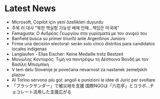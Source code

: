 # Latest News
-  Microsoft, Copilot için yeni özellikleri duyurdu
-  주북 러 대사 "북한 핵실험 가능성 배제 안해…책임은 미국에"
-  Famagusta: Ο Ανδρέας Γεωργίου στα γυρίσματα με τον ανιψιό του
-  Banfield busca su primer triunfo ante Argentinos Juniors
-  Firme una decisión electoral: serán solo cinco distritos para candidatos locales indígenas
-  Langlaufen - Elias Eischer: Keine Medaille trotz Bestzeit
-  Μανώλης Κονταρός: Τιμή να παντρέψω τη Δέσποινα Βανδή με τον Βασίλη Μπισμπίκη
-  V tem delu Slovenije je povečana nevarnost za nastanek zemeljskih plazov
-  Al Torino servono più gol: angoli e punizioni le idee di Juric per svoltare
-  「ブラックサンダー」で被災地を支援 国際NGOは「六花亭」とコラボ…チョコレート活用した支援広がる
